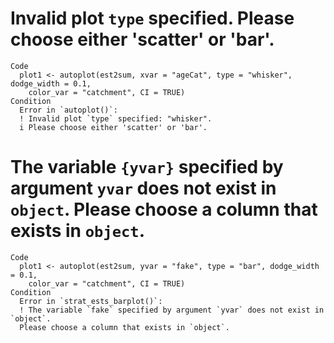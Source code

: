# Invalid plot `type` specified. Please choose either 'scatter' or 'bar'.

    Code
      plot1 <- autoplot(est2sum, xvar = "ageCat", type = "whisker", dodge_width = 0.1,
        color_var = "catchment", CI = TRUE)
    Condition
      Error in `autoplot()`:
      ! Invalid plot `type` specified: "whisker".
      i Please choose either 'scatter' or 'bar'.

# The variable `{yvar}` specified by argument `yvar` does not exist in `object`. Please choose a column that exists in `object`.

    Code
      plot1 <- autoplot(est2sum, yvar = "fake", type = "bar", dodge_width = 0.1,
        color_var = "catchment", CI = TRUE)
    Condition
      Error in `strat_ests_barplot()`:
      ! The variable `fake` specified by argument `yvar` does not exist in `object`.
      Please choose a column that exists in `object`.

